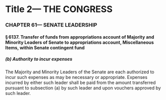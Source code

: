 
# Title 2— THE CONGRESS
### CHAPTER 61— SENATE LEADERSHIP
#### § 6137. Transfer of funds from appropriations account of Majority and Minority Leaders of Senate to appropriations account, Miscellaneous Items, within Senate contingent fund
##### (b) Authority to incur expenses

The Majority and Minority Leaders of the Senate are each authorized to incur such expenses as may be necessary or appropriate. Expenses incurred by either such leader shall be paid from the amount transferred pursuant to subsection (a) by such leader and upon vouchers approved by such leader.
